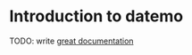 # Introduction to datemo

TODO: write [great documentation](http://jacobian.org/writing/what-to-write/)

